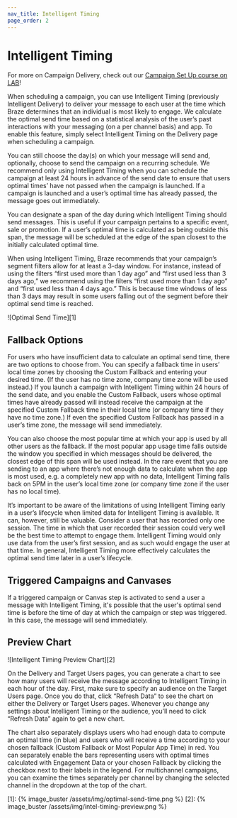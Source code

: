 ```yaml
---
nav_title: Intelligent Timing
page_order: 2
---
```

# Intelligent Timing

For more on Campaign Delivery, check out our [Campaign Set Up course on LAB](http://lab.braze.com/campaign-setup-delivery-targeting-conversions)!

When scheduling a campaign, you can use Intelligent Timing (previously Intelligent Delivery) to deliver your message to each user at the time which Braze determines that an individual is most likely to engage. We calculate the optimal send time based on a statistical analysis of the user’s past interactions with your messaging (on a per channel basis) and app. To enable this feature, simply select Intelligent Timing on the Delivery page when scheduling a campaign.

You can still choose the day(s) on which your message will send and, optionally, choose to send the campaign on a recurring schedule. We recommend only using Intelligent Timing when you can schedule the campaign at least 24 hours in advance of the send date to ensure that users optimal times’ have not passed when the campaign is launched. If a campaign is launched and a user’s optimal time has already passed, the message goes out immediately.

You can designate a span of the day during which Intelligent Timing should send messages. This is useful if your campaign pertains to a specific event, sale or promotion. If a user’s optimal time is calculated as being outside this span, the message will be scheduled at the edge of the span closest to the initially calculated optimal time.

When using Intelligent Timing, Braze recommends that your campaign’s segment filters allow for at least a 3-day window. For instance, instead of using the filters “first used more than 1 day ago” and “first used less than 3 days ago,” we recommend using the filters “first used more than 1 day ago” and “first used less than 4 days ago.” This is because time windows of less than 3 days may result in some users falling out of the segment before their optimal send time is reached. 

![Optimal Send Time][1]

## Fallback Options

For users who have insufficient data to calculate an optimal send time, there are two options to choose from.
You can specify a fallback time in users’ local time zones by choosing the Custom Fallback and entering your desired time. (If the user has no time zone, company time zone will be used instead.) If you launch a campaign with Intelligent Timing within 24 hours of the send date, and you enable the Custom Fallback, users whose optimal times have already passed will instead receive the campaign at the specified Custom Fallback time in their local time (or company time if they have no time zone.) If even the specified Custom Fallback has passed in a user’s time zone, the message will send immediately.

You can also choose the most popular time at which your app is used by all other users as the fallback. If the most popular app usage time falls outside the window you specified in which messages should be delivered, the closest edge of this span will be used instead. In the rare event that you are sending to an app where there’s not enough data to calculate when the app is most used, e.g. a completely new app with no data, Intelligent Timing falls back on 5PM in the user’s local time zone (or company time zone if the user has no local time).

It’s important to be aware of the limitations of using Intelligent Timing early in a user’s lifecycle when limited data for Intelligent Timing is available. It can, however, still be valuable. Consider a user that has recorded only one session. The time in which that user recorded their session could very well be the best time to attempt to engage them. Intelligent Timing would only use data from the user’s first session, and as such would engage the user at that time. In general, Intelligent Timing more effectively calculates the optimal send time later in a user’s lifecycle.


## Triggered Campaigns and Canvases

If a triggered campaign or Canvas step is activated to send a user a message with Intelligent Timing, it's possible that the user's optimal send time is before the time of day at which the campaign or step was triggered. In this case, the message will send immediately.

## Preview Chart

![Intelligent Timing Preview Chart][2]


On the Delivery and Target Users pages, you can generate a chart to see how many users will receive the message according to Intelligent Timing in each hour of the day. First, make sure to specify an audience on the Target Users page. Once you do that, click “Refresh Data” to see the chart on either the Delivery or Target Users pages. Whenever you change any settings about Intelligent Timing or the audience, you’ll need to click “Refresh Data” again to get a new chart.  

The chart also separately displays users who had enough data to compute an optimal time (in blue) and users who will receive a time according to your chosen fallback (Custom Fallback or Most Popular App Time) in red. You can separately enable the bars representing users with optimal times calculated with Engagement Data or your chosen Fallback by clicking the checkbox next to their labels in the legend. For multichannel campaigns, you can examine the times separately per channel by changing the selected channel in the dropdown at the top of the chart.

[1]: {% image_buster /assets/img/optimal-send-time.png %}
[2]: {% image_buster /assets/img/intel-timing-preview.png %}